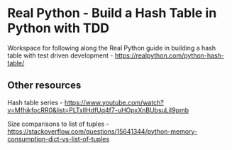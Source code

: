 # Real Python - Build a Hash Table in Python with TDD

Workspace for following along the Real Python guide in building a hash table with test driven development - https://realpython.com/python-hash-table/

## Other resources

Hash table series - https://www.youtube.com/watch?v=MfhjkfocRR0&list=PLTxllHdfUq4f7-uHOpxXnBUbsuLiI9pmb

Size comparisons to list of tuples - https://stackoverflow.com/questions/15641344/python-memory-consumption-dict-vs-list-of-tuples